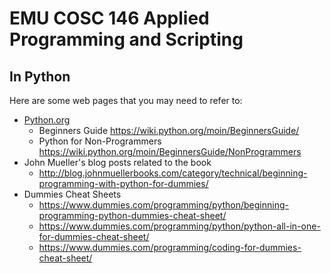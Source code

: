 # EMU COSC 146 Applied Programming and Scripting
## In Python

Here are some web pages that you may need to refer to:

- [Python.org](https://www.python.org/)
  - Beginners Guide <https://wiki.python.org/moin/BeginnersGuide/>
  - Python for Non-Programmers https://wiki.python.org/moin/BeginnersGuide/NonProgrammers
- John Mueller's blog posts related to the book
  - http://blog.johnmuellerbooks.com/category/technical/beginning-programming-with-python-for-dummies/
- Dummies Cheat Sheets
  - https://www.dummies.com/programming/python/beginning-programming-python-dummies-cheat-sheet/
  - https://www.dummies.com/programming/python/python-all-in-one-for-dummies-cheat-sheet/
  - https://www.dummies.com/programming/coding-for-dummies-cheat-sheet/

